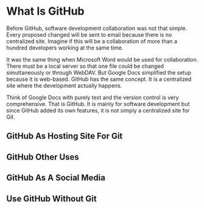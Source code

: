 # What Is GitHub
Before GitHub, software development collaboration
was not that simple. Every proposed changed
will be sent to email because there is no 
centralized site. Imagine if this will be
a collaboration of more than a hundred developers
working at the same time.

It was the same thing when Microsoft Word would 
be used for collaboration. There must be a local
server so that one file could be changed
simultaneously or through WebDAV. But Google Docs
simplified the setup because it is web-based.
GitHub has the same concept. It is a centralized
site where the development actually happens.

Think of Google Docs with purely text and 
the version control is very comprehensive.
That is GitHub. It is mainly for software
development but since GitHub added its own
features, it is not simply a centralized
site for Git.

## GitHub As Hosting Site For Git

## GitHub Other Uses

## GitHub As A Social Media

## Use GitHub Without Git
